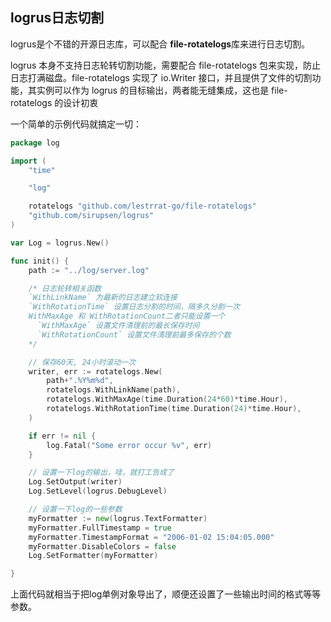 ## logrus日志切割

logrus是个不错的开源日志库，可以配合 **file-rotatelogs**库来进行日志切割。



logrus 本身不支持日志轮转切割功能，需要配合 file-rotatelogs 包来实现，防止日志打满磁盘。file-rotatelogs 实现了 io.Writer 接口，并且提供了文件的切割功能，其实例可以作为 logrus 的目标输出，两者能无缝集成，这也是 file-rotatelogs 的设计初衷


一个简单的示例代码就搞定一切：



```go
package log

import (
	"time"

	"log"

	rotatelogs "github.com/lestrrat-go/file-rotatelogs"
	"github.com/sirupsen/logrus"
)

var Log = logrus.New()

func init() {
	path := "../log/server.log"

	/* 日志轮转相关函数
	`WithLinkName` 为最新的日志建立软连接
	`WithRotationTime` 设置日志分割的时间，隔多久分割一次
	WithMaxAge 和 WithRotationCount二者只能设置一个
	  `WithMaxAge` 设置文件清理前的最长保存时间
	  `WithRotationCount` 设置文件清理前最多保存的个数
	*/

	// 保存60天, 24小时滚动一次
	writer, err := rotatelogs.New(
		path+".%Y%m%d",
		rotatelogs.WithLinkName(path),
		rotatelogs.WithMaxAge(time.Duration(24*60)*time.Hour),
		rotatelogs.WithRotationTime(time.Duration(24)*time.Hour),
	)

	if err != nil {
		log.Fatal("Some error occur %v", err)
	}

	// 设置一下log的输出，哇，就打工告成了
	Log.SetOutput(writer)
	Log.SetLevel(logrus.DebugLevel)

	// 设置一下log的一些参数
	myFormatter := new(logrus.TextFormatter)
	myFormatter.FullTimestamp = true
	myFormatter.TimestampFormat = "2006-01-02 15:04:05.000"
	myFormatter.DisableColors = false
	Log.SetFormatter(myFormatter)

}

```



上面代码就相当于把log单例对象导出了，顺便还设置了一些输出时间的格式等等参数。